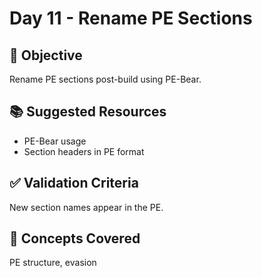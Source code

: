 # Day 11 - Rename PE Sections

## 🎯 Objective
Rename PE sections post-build using PE-Bear.

## 📚 Suggested Resources
- PE-Bear usage
- Section headers in PE format

## ✅ Validation Criteria
New section names appear in the PE.

## 🧠 Concepts Covered
PE structure, evasion
